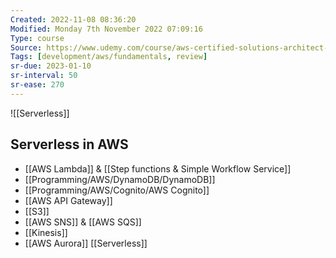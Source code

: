 ```yaml
---
Created: 2022-11-08 08:36:20
Modified: Monday 7th November 2022 07:09:16
Type: course
Source: https://www.udemy.com/course/aws-certified-solutions-architect-associate-saa-c01/?xref=E0Aed11STH4LPUQvCz0GJFABTmM=
Tags: [development/aws/fundamentals, review]
sr-due: 2023-01-10
sr-interval: 50
sr-ease: 270
---
```


![[Serverless]]

## Serverless in AWS

- [[AWS Lambda]] & [[Step functions & Simple Workflow Service]]
- [[Programming/AWS/DynamoDB/DynamoDB]]
- [[Programming/AWS/Cognito/AWS Cognito]]
- [[AWS API Gateway]]
- [[S3]]
- [[AWS SNS]] & [[AWS SQS]]
- [[Kinesis]]
- [[AWS Aurora]] [[Serverless]]

